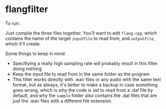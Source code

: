 # flangfilter
To run:

Just compile the three files together.
You'll want to edit `flang.cpp`, which contains the name of the target `inputFile` to read from, and `outputFile`, which it'll create.

Some things to keep in mind: 
* Specifiying a really high sampling rate will probably result in this filter doing nothing
* Keep the input file to read from in the same folder as the program 
* This filter works directly with .wav files or any audio with the same text format, but as always, it's better to make a backup in case something goes wrong, which is why the code is set to read from a .dat file by default, and why the `sample` folder also contains the .dat files that are just the .wav files with a different file extension.
